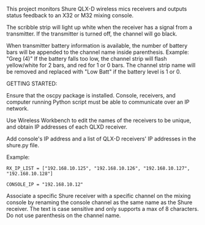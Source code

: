 This project monitors Shure QLX-D wireless mics receivers and outputs status feedback to an X32 or M32 mixing console.

The scribble strip will light up white when the receiver has a signal from a transmitter.  If the transmitter is turned off, the channel will go black.

When transmitter battery information is available, the number of battery bars will be appended to the channel name inside parenthesis.  Example: "Greg (4)"  If the battery falls too low, the channel strip will flash yellow/white for 2 bars, and red for 1 or 0 bars.  The channel strip name will be removed and replaced with "Low Batt" if the battery level is 1 or 0.



GETTING STARTED:

Ensure that the oscpy package is installed.  Console, receivers, and computer running Python script must be able to communicate over an IP network.

Use Wireless Workbench to edit the names of the receivers to be unique, and obtain IP addresses of each QLXD receiver.

Add console's IP address and a list of QLX-D receivers' IP addresses in the shure.py file.

  Example:
  
    RX_IP_LIST = ["192.168.10.125", "192.168.10.126", "192.168.10.127", "192.168.10.128"]
    
    CONSOLE_IP = "192.168.10.12"

Associate a specific Shure receiver with a specific channel on the mixing console by renaming the console channel as the same name as the Shure receiver.  The text is case sensitive and only supports a max of 8 characters.  Do not use parenthesis on the channel name.
